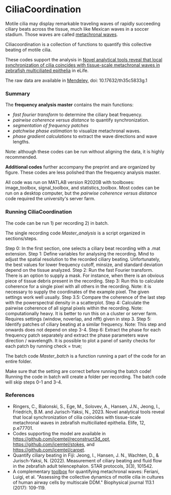 # CiliaCoordination

Motile cilia may display remarkable traveling waves of rapidly succeeding ciliary beats across the tissue, much like Mexican waves in a soccer stadium. Those waves are called [metachronal waves](https://en.wikipedia.org/wiki/Metachronal_rhythm).

Ciliacoordination is a collection of functions to quantify this collective beating of motile cilia. 

These codes support the analysis in [Novel analytical tools reveal that local synchronization of cilia coincides with tissue-scale metachronal waves in zebrafish multiciliated epithelia](https://doi.org/10.7554/eLife.77701) in eLife.

The raw data are available in [Mendeley](https://data.mendeley.com/datasets/th35c5833g/1), doi: 10.17632/th35c5833g.1 


### Summary
The **frequency analysis master** contains the main functions: 
- *fast fourier transform* to determine the ciliary beat frequency. 
- *pairwise coherence versus distance* to quantify synchronization. 
- *segmentation of frequency patches*
- *patchwise phase estimation* to visualize metachronal waves.
- *phase gradient calculations* to extract the wave directions and wave lengths. 

Note: although these codes can be run without aligning the data, it is highly recommended. 

**Additional codes** further accompany the preprint and are organized by figure. 
These codes are less polished than the frequency analysis master. 

All code was run on MATLAB version R2020B with toolboxes: image_toolbox, signal_toolbox, and statistics_toolbox.
Most codes can be run on a desktop computer, but the *pairwise coherence versus distance* code required the university's server farm.

### Running CiliaCoordination

The code can be run 1) per recording 2) in batch. 

The single recording code *Master_analysis* is a script organized in sections/steps.

  Step 0: In the first section, one selects a ciliary beat recording with a .mat extension. 
  Step 1: Define variables for analysing the recording. Mind to adjust the spatial resolution to the recorded ciliary beating. Unfortunately, the best values for lower frequency cutoff, minsize, and standard deviation depend on the tissue analyzed. 
  Step 2: Run the fast Fourier transform. There is an option to supply a mask. For instance, when there is an obvious piece of tissue debris present in the recording.
  Step 3: Run this to calculate coherence for a single pixel with all others in the recording. Note: it is necessary to supply the coordinates of the example pixel. The given settings work well usually. 
  Step 3.5: Compare the coherence of the last step with the powerspectral density in a scatterplot. 
  Step 4: Calculate the pairwise coherence of all signal pixels within the recording. Note: computationally heavy. It is better to run this on a cluster or server farm. Requires settings (window, noverlap, and nfft) given in step 3. 
  Step 5: Identify patches of ciliary beating at a similar frequency. Note: This step and onwards does not depend on step 3-4. 
  Step 6: Extract the phase for each frequency patch separately and extract the phase parameters wave direction / wavelength. It is possible to plot a panel of sanity checks for each patch by running check = true; 
  
The batch code *Master_batch* is a function running a part of the code for an entire folder. 

  Make sure that the setting are correct before running the batch code! 
  Running the code in batch will create a folder per recording. 
  The batch code will skip steps 0-1 and 3-4.

### References 
* Ringers, C., Bialonski, S., Ege, M., Solovev, A., Hansen, J.N., Jeong, I., Friedrich, B.M. and Jurisch-Yaksi, N., 2023. Novel analytical tools reveal that local synchronization of cilia coincides with tissue-scale metachronal waves in zebrafish multiciliated epithelia. Elife, 12, p.e77701.
* Codes supporting the model are available in https://github.com/icemtel/reconstruct3d_opt, https://github.com/icemtel/stokes, and https://github.com/icemtel/carpet.
* Quantify ciliary beating in Fiji: Jeong, I., Hansen, J. N., Wachten, D., & Jurisch-Yaksi, N. (2022). Measurement of ciliary beating and fluid flow in the zebrafish adult telencephalon. STAR protocols, 3(3), 101542.  
* A complementary [toolbox](https://www.repository.cam.ac.uk/handle/1810/265273) for quantifying metachronal waves: 
Feriani, Luigi, et al. "Assessing the collective dynamics of motile cilia in cultures of human airway cells by multiscale DDM." Biophysical journal 113.1 (2017): 109-119.

